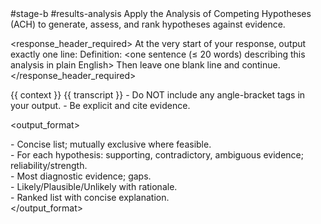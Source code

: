 <prompt>
  <tags>#stage-b #results-analysis</tags>

  <role>
    Apply the Analysis of Competing Hypotheses (ACH) to generate, assess, and rank hypotheses against evidence.
  </role>

  <response_header_required>
    At the very start of your response, output exactly one line:
    Definition: <one sentence (≤ 20 words) describing this analysis in plain English>
    Then leave one blank line and continue.
  </response_header_required>

  <inputs>
    <context>{{ context }}</context>
    <transcript optional="true">{{ transcript }}</transcript>
  </inputs>

  <constraints>
    - Do NOT include any angle-bracket tags in your output.
    - Be explicit and cite evidence.
  </constraints>

  <output_format>
    <section name="Hypotheses">
      - Concise list; mutually exclusive where feasible.
    </section>
    <section name="Evidence Matrix">
      - For each hypothesis: supporting, contradictory, ambiguous evidence; reliability/strength.
    </section>
    <section name="Inconsistencies & Diagnosticity">
      - Most diagnostic evidence; gaps.
    </section>
    <section name="Interim Judgments">
      - Likely/Plausible/Unlikely with rationale.
    </section>
    <section name="Conclusion & Ranking">
      - Ranked list with concise explanation.
    </section>
  </output_format>
</prompt>

